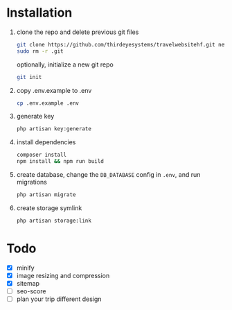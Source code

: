 # Installation
1. clone the repo and delete previous git files
    ```bash
    git clone https://github.com/thirdeyesystems/travelwebsitehf.git newproject/
    sudo rm -r .git
    ```
    optionally, initialize a new git repo
    ```bash
    git init
    ```
1. copy .env.example to .env
    ```bash
    cp .env.example .env
    ```
1. generate key
    ```bash
    php artisan key:generate
    ```
1. install dependencies
    ```bash
    composer install
    npm install && npm run build
    ```
1. create database, change the `DB_DATABASE` config in `.env`, and run migrations
    ```bash
    php artisan migrate
    ```
1. create storage symlink
    ```bash
    php artisan storage:link
    ```
# Todo
- [x] minify
- [x] image resizing and compression
- [x] sitemap
- [ ] seo-score
- [ ] plan your trip different design